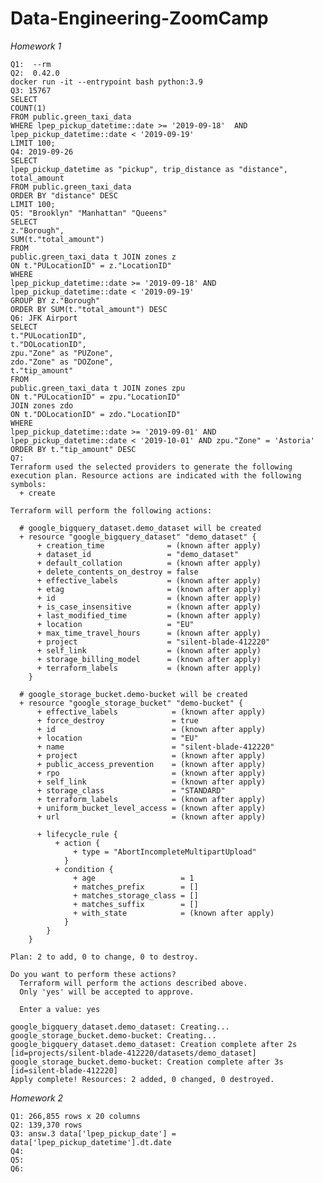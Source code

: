 # Data-Engineering-ZoomCamp

*Homework 1*
    
    Q1:  --rm 
    Q2:  0.42.0 
    docker run -it --entrypoint bash python:3.9 
    Q3: 15767 
    SELECT  
    COUNT(1) 
    FROM public.green_taxi_data 
    WHERE lpep_pickup_datetime::date >= '2019-09-18'  AND lpep_pickup_datetime::date < '2019-09-19' 
    LIMIT 100; 
    Q4: 2019-09-26 
    SELECT  
    lpep_pickup_datetime as "pickup", trip_distance as "distance", total_amount 
    FROM public.green_taxi_data 
    ORDER BY "distance" DESC 
    LIMIT 100; 
    Q5: "Brooklyn" "Manhattan" "Queens" 
    SELECT  
    z."Borough", 
    SUM(t."total_amount") 
    FROM  
    public.green_taxi_data t JOIN zones z 
    ON t."PULocationID" = z."LocationID" 
    WHERE  
    lpep_pickup_datetime::date >= '2019-09-18' AND lpep_pickup_datetime::date < '2019-09-19' 
    GROUP BY z."Borough" 
    ORDER BY SUM(t."total_amount") DESC 
    Q6: JFK Airport 
    SELECT  
    t."PULocationID", 
    t."DOLocationID", 
    zpu."Zone" as "PUZone", 
    zdo."Zone" as "DOZone", 
    t."tip_amount" 
    FROM  
    public.green_taxi_data t JOIN zones zpu 
    ON t."PULocationID" = zpu."LocationID" 
    JOIN zones zdo 
    ON t."DOLocationID" = zdo."LocationID" 
    WHERE  
    lpep_pickup_datetime::date >= '2019-09-01' AND lpep_pickup_datetime::date < '2019-10-01' AND zpu."Zone" = 'Astoria' 
    ORDER BY t."tip_amount" DESC 
    Q7:
    Terraform used the selected providers to generate the following execution plan. Resource actions are indicated with the following
    symbols:
      + create
    
    Terraform will perform the following actions:
    
      # google_bigquery_dataset.demo_dataset will be created
      + resource "google_bigquery_dataset" "demo_dataset" {
          + creation_time              = (known after apply)
          + dataset_id                 = "demo_dataset"
          + default_collation          = (known after apply)
          + delete_contents_on_destroy = false
          + effective_labels           = (known after apply)
          + etag                       = (known after apply)
          + id                         = (known after apply)
          + is_case_insensitive        = (known after apply)
          + last_modified_time         = (known after apply)
          + location                   = "EU"
          + max_time_travel_hours      = (known after apply)
          + project                    = "silent-blade-412220"
          + self_link                  = (known after apply)
          + storage_billing_model      = (known after apply)
          + terraform_labels           = (known after apply)
        }
    
      # google_storage_bucket.demo-bucket will be created
      + resource "google_storage_bucket" "demo-bucket" {
          + effective_labels            = (known after apply)
          + force_destroy               = true
          + id                          = (known after apply)
          + location                    = "EU"
          + name                        = "silent-blade-412220"
          + project                     = (known after apply)
          + public_access_prevention    = (known after apply)
          + rpo                         = (known after apply)
          + self_link                   = (known after apply)
          + storage_class               = "STANDARD"
          + terraform_labels            = (known after apply)
          + uniform_bucket_level_access = (known after apply)
          + url                         = (known after apply)
    
          + lifecycle_rule {
              + action {
                  + type = "AbortIncompleteMultipartUpload"
                }
              + condition {
                  + age                   = 1
                  + matches_prefix        = []
                  + matches_storage_class = []
                  + matches_suffix        = []
                  + with_state            = (known after apply)
                }
            }
        }
    
    Plan: 2 to add, 0 to change, 0 to destroy.
    
    Do you want to perform these actions?
      Terraform will perform the actions described above.
      Only 'yes' will be accepted to approve.
    
      Enter a value: yes
    
    google_bigquery_dataset.demo_dataset: Creating...
    google_storage_bucket.demo-bucket: Creating...
    google_bigquery_dataset.demo_dataset: Creation complete after 2s [id=projects/silent-blade-412220/datasets/demo_dataset]
    google_storage_bucket.demo-bucket: Creation complete after 3s [id=silent-blade-412220]
    Apply complete! Resources: 2 added, 0 changed, 0 destroyed.
    
*Homework 2*

    Q1: 266,855 rows x 20 columns
    Q2: 139,370 rows
    Q3: answ.3 data['lpep_pickup_date'] = data['lpep_pickup_datetime'].dt.date 
    Q4:
    Q5:
    Q6:

